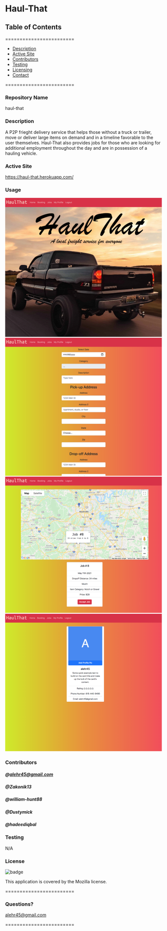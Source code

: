 
# Haul-That


## **Table of Contents**
========================
* [Description](#description)
* [Active Site](#activesite)
* [Contributors](#contributors)
* [Testing](#Testing)
* [Licensing](#Licenses)
* [Contact](#questions)

========================

### **Repository Name**  
haul-that

### **Description**  
A P2P frieght delivery service that helps those without a truck or trailer, move or deliver large items on demand and in a timeline favorable to the user themselves. Haul-That also provides jobs for those who are looking for additional employment throughout the day and are in possession of a hauling vehicle.

### **Active Site**  
https://haul-that.herokuapp.com/


### **Usage**  
![Alt text](./screenshot1.png)
![Alt text](./screenshot2.png)
![Alt text](./screenshot3.png)
![Alt text](./screenshot4.png)


### **Contributors**  
##### @alehr45@gmail.com
##### @Zakonik13
##### @william-hunt88
##### @Dustymick
##### @hadeediqbal


### **Testing**  
N/A

### **License**  
![badge](https://img.shields.io/badge/license-Mozilla-brightgreen)  

This application is covered by the Mozilla license. 

========================

### Questions?
alehr45@gmail.com



========================
